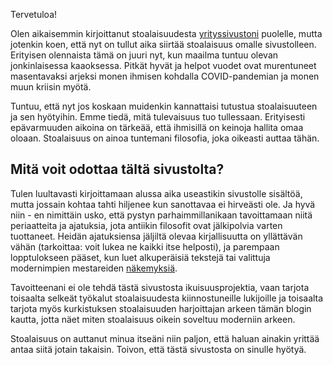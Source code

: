 Tervetuloa!

Olen aikaisemmin kirjoittanut stoalaisuudesta [yrityssivustoni](https://www.jannejaaskelainen.fi) puolelle, mutta jotenkin koen, että nyt on tullut aika siirtää stoalaisuus omalle sivustolleen. Erityisen olennaista tämä on juuri nyt, kun maailma tuntuu olevan jonkinlaisessa kaaoksessa. Pitkät hyvät ja helpot vuodet ovat murentuneet masentavaksi arjeksi monen ihmisen kohdalla COVID-pandemian ja monen muun kriisin myötä. 

Tuntuu, että nyt jos koskaan muidenkin kannattaisi tutustua stoalaisuuteen ja sen hyötyihin. Emme tiedä, mitä tulevaisuus tuo tullessaan. Erityisesti epävarmuuden aikoina on tärkeää, että ihmisillä on keinoja hallita omaa oloaan. Stoalaisuus on ainoa tuntemani filosofia, joka oikeasti auttaa tähän. 

## Mitä voit odottaa tältä sivustolta?

Tulen luultavasti kirjoittamaan alussa aika useastikin sivustolle sisältöä, mutta jossain kohtaa tahti hiljenee kun sanottavaa ei hirveästi ole. Ja hyvä niin - en nimittäin usko, että pystyn parhaimmillanikaan tavoittamaan niitä periaatteita ja ajatuksia, jota antiikin filosofit ovat jälkipolvia varten tuottaneet. Heidän ajatuksiensa jäljiltä olevaa kirjallisuutta on yllättävän vähän (tarkoittaa: voit lukea ne kaikki itse helposti), ja parempaan lopptulokseen pääset, kun luet alkuperäisiä tekstejä tai valittuja modernimpien mestareiden [näkemyksiä](https://stoalaisuus.fi/luettavaa.html).

Tavoitteenani ei ole tehdä tästä sivustosta ikuisuusprojektia, vaan tarjota toisaalta selkeät työkalut stoalaisuudesta kiinnostuneille lukijoille ja toisaalta tarjota myös kurkistuksen stoalaisuuden harjoittajan arkeen tämän blogin kautta, jotta näet miten stoalaisuus oikein soveltuu moderniin arkeen.

Stoalaisuus on auttanut minua itseäni niin paljon, että haluan ainakin yrittää antaa siitä jotain takaisin. Toivon, että tästä sivustosta on sinulle hyötyä. 